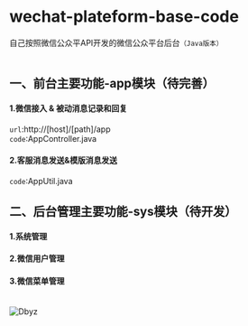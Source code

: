 wechat-plateform-base-code
====
自己按照微信公众平API开发的微信公众平台后台`（Java版本）`<br><br>
## 一、前台主要功能-app模块（待完善）
#### 1.微信接入 & 被动消息记录和回复
`url`:http://[host]/[path]/app
<br>
`code`:AppController.java
#### 2.客服消息发送&模版消息发送
`code`:AppUtil.java
<br>
## 二、后台管理主要功能-sys模块（待开发）
#### 1.系统管理
#### 2.微信用户管理
#### 3.微信菜单管理<br><br>
![Dbyz](https://avatars2.githubusercontent.com/u/6849536?v=3&s=64 "Dbyz")
